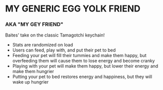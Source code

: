 # MY GENERIC EGG YOLK FRIEND
### AKA "MY GEY FRIEND"

Baites' take on the classic Tamagotchi keychain!

- Stats are randomized on load
- Users can feed, play with, and put their pet to bed
- Feeding your pet will fill their tummies and make them happy, but overfeeding them will cause them to lose energy and become cranky
- Playing with your pet will make them happy, but lower their energy and make them hungrier
- Putting your pet to bed restores energy and happiness, but they will wake up hungrier